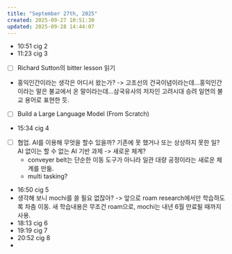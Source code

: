 ```yaml
---
title: "September 27th, 2025"
created: 2025-09-27 10:51:30
updated: 2025-09-28 14:44:07
---
```

  * 10:51 cig 2
  * 11:23 cig 3
  * [ ] Richard Sutton의 bitter lesson 읽기
  * 홍익인간이라는 생각은 어디서 왔는가? -> 고조선의 건국이념이라는데...홍익인간이라는 말은 불교에서 온 말이라는데...삼국유사의 저자인 고려시대 승려 일연의 불교 용어로 표현한 듯.
  * [ ] Build a Large Language Model (From Scratch)
  * 15:34 cig 4
  * [ ] 협업. AI를 이용해 무엇을 할수 있을까? 기존에 못 했거나 또는 상상하지 못한 일? AI 없이는 할 수 없는 AI 기반 과제 -> 새로운 체계?
    * conveyer belt는 단순한 이동 도구가 아니라 일관 대량 공정이라는 새로운 체계를 만듦.
    * multi tasking?
  * 16:50 cig 5
  * 생각해 보니 mochi를 쓸 필요 없잖아? -> 앞으로 roam research에서만 학습하도록 차츰 이동. 새 학습내용은 무조건 roam으로, mochi는 내년 6월 만료될 때까지 사용.
  * 18:13 cig 6
  * 19:19 cig 7
  * 20:52 cig 8
  * 
